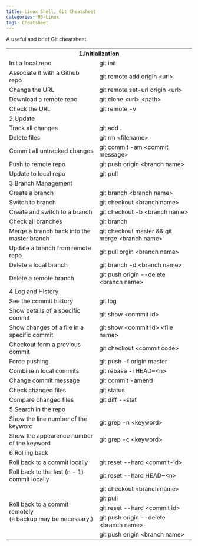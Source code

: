```yaml
---
title: Linux Shell, Git Cheatsheet
categories: 03-Linux
tags: Cheatsheet
---
```


A useful and brief Git cheatsheet.


<table style="table-layout:fixed;">
  <tr>
    <th colspan="2">1.Initialization</th>
  </tr>
  <tr>
    <td>Init a local repo</td>
    <td>git init</td>
  </tr>
  <tr>
    <td>Associate it with a Github repo</td>
    <td>git remote add origin &lt;url&gt;</td>
  </tr>
  <tr>
    <td>Change the URL</td>
    <td>git remote set-url origin &lt;url&gt;</td>
  </tr>
  <tr>
    <td>Download a remote repo</td>
    <td>git clone &lt;url&gt; &lt;path&gt;</td>
  </tr>
  <tr>
    <td>Check the URL</td>
    <td>git remote -v</td>
  </tr>
  <tr>
    <td colspan="2">2.Update</td>
  </tr>
  <tr>
    <td>Track all changes</td>
    <td>git add .</td>
  </tr>
  <tr>
    <td>Delete files</td>
    <td>git rm &lt;filename&gt;</td>
  </tr>
  <tr>
    <td>Commit all untracked changes</td>
    <td>git commit -am &lt;commit message&gt;</td>
  </tr>
  <tr>
    <td>Push to remote repo</td>
    <td>git push origin &lt;branch name&gt;</td>
  </tr>
  <tr>
    <td>Update to local repo</td>
    <td>git pull</td>
  </tr>
  <tr>
    <td colspan="2">3.Branch Management</td>
  </tr>
  <tr>
    <td>Create a branch</td>
    <td>git branch &lt;branch name&gt;</td>
  </tr>
  <tr>
    <td>Switch to branch</td>
    <td>git checkout &lt;branch name&gt;</td>
  </tr>
  <tr>
    <td>Create and switch to a branch</td>
    <td>git checkout -b &lt;branch name&gt;</td>
  </tr>
  <tr>
    <td>Check all branches</td>
    <td>git branch</td>
  </tr>
  <tr>
    <td>Merge a branch back into the master branch</td>
    <td>git checkout master &amp;&amp; git merge &lt;branch name&gt;</td>
  </tr>
  <tr>
    <td>Update a branch from remote repo</td>
    <td>git pull orgin &lt;branch name&gt;</td>
  </tr>
  <tr>
    <td>Delete a local branch</td>
    <td>git branch -d &lt;branch name&gt;</td>
  </tr>
  <tr>
    <td>Delete a remote branch</td>
    <td>git push origin --delete &lt;branch name&gt;</td>
  </tr>
  <tr>
    <td colspan="2">4.Log and History</td>
  </tr>
  <tr>
    <td>See the commit history</td>
    <td>git log</td>
  </tr>
  <tr>
    <td>Show details of a specific commit</td>
    <td>git show &lt;commit id&gt;</td>
  </tr>
  <tr>
    <td>Show changes of a file in a specific commit</td>
    <td>git show &lt;commit id&gt; &lt;file name&gt;</td>
  </tr>
  <tr>
    <td>Checkout form a previous commit</td>
    <td>git checkout &lt;commit code&gt;</td>
  </tr>
  <tr>
    <td>Force pushing</td>
    <td>git push -f origin master</td>
  </tr>
  <tr>
    <td>Combine n local commits</td>
    <td>git rebase -i HEAD~&lt;n&gt;</td>
  </tr>
  <tr>
    <td>Change commit message</td>
    <td>git commit -amend</td>
  </tr>
  <tr>
    <td>Check changed files</td>
    <td>git status</td>
  </tr>
  <tr>
    <td>Compare changed files</td>
    <td>git diff --stat</td>
  </tr>
  <tr>
    <td colspan="2">5.Search in the repo</td>
  </tr>
  <tr>
    <td>Show the line number of the keyword</td>
    <td>git grep -n &lt;keyword&gt;</td>
  </tr>
  <tr>
    <td>Show the appearence number of the keyword</td>
    <td>git grep -c &lt;keyword&gt;</td>
  </tr>
  <tr>
    <td colspan="2">6.Rolling back</td>
  </tr>
  <tr>
    <td>Roll back to a commit locally</td>
    <td>git reset --hard &lt;commit-id&gt;</td>
  </tr>
  <tr>
    <td>Roll back to the last (n - 1) commit locally</td>
    <td>git reset --hard HEAD~&lt;n&gt;</td>
  </tr>
  <tr>
    <td rowspan="5">Roll back to a commit remotely <br>(a backup may be necessary.)</td>
    <td>git checkout &lt;branch name&gt;</td>
  </tr>
  <tr>
    <td>git pull</td>
  </tr>
  <tr>
    <td>git reset --hard &lt;commit id&gt;</td>
  </tr>
  <tr>
    <td>git push origin --delete &lt;branch name&gt;</td>
  </tr>
  <tr>
    <td>git push origin &lt;branch name&gt;</td>
  </tr>
</table>
